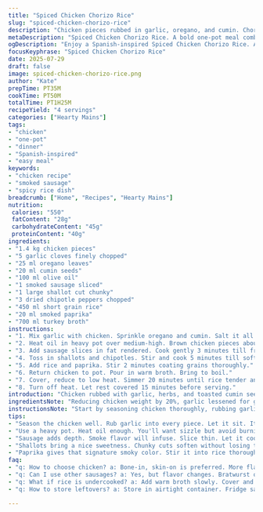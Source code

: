 ```yaml
---
title: "Spiced Chicken Chorizo Rice"
slug: "spiced-chicken-chorizo-rice"
description: "Chicken pieces rubbed in garlic, oregano, and cumin. Chorizo slices sautéed with onion and chipotle peppers. Short-grain rice tossed with smoky paprika, cooked with turkey broth. Covered and rested till flavors settle. A twist with smoked sausage instead of chorizo. Onion swapped for shallots for subtle sweetness. Cooking times adjusted slightly. A one-pot dish combining savory and smoky with a spicy kick. Serves four. No nuts, gluten, eggs, dairy or lactose. Balanced protein and carb content. Flavors mingling but eating straightforward. Rustic, hearty, and bold."
metaDescription: "Spiced Chicken Chorizo Rice. A bold one-pot meal combining chicken, sausage, and short-grain rice with rich flavors. Simple, hearty, and satisfying."
ogDescription: "Enjoy a Spanish-inspired Spiced Chicken Chorizo Rice. A mix of flavors, savory chicken, and smoked sausage. Comfort food at its best."
focusKeyphrase: "Spiced Chicken Chorizo Rice"
date: 2025-07-29
draft: false
image: spiced-chicken-chorizo-rice.png
author: "Kate"
prepTime: PT35M
cookTime: PT50M
totalTime: PT1H25M
recipeYield: "4 servings"
categories: ["Hearty Mains"]
tags:
- "chicken"
- "one-pot"
- "dinner"
- "Spanish-inspired"
- "easy meal"
keywords:
- "chicken recipe"
- "smoked sausage"
- "spicy rice dish"
breadcrumb: ["Home", "Recipes", "Hearty Mains"]
nutrition: 
 calories: "550"
 fatContent: "28g"
 carbohydrateContent: "45g"
 proteinContent: "40g"
ingredients:
- "1.4 kg chicken pieces"
- "5 garlic cloves finely chopped"
- "25 ml oregano leaves"
- "20 ml cumin seeds"
- "100 ml olive oil"
- "1 smoked sausage sliced"
- "1 large shallot cut chunky"
- "3 dried chipotle peppers chopped"
- "450 ml short grain rice"
- "20 ml smoked paprika"
- "700 ml turkey broth"
instructions:
- "1. Mix garlic with chicken. Sprinkle oregano and cumin. Salt it all well."
- "2. Heat oil in heavy pot over medium-high. Brown chicken pieces about 8 minutes. Remove chicken. Set aside."
- "3. Add sausage slices in fat rendered. Cook gently 3 minutes till fragrant."
- "4. Toss in shallots and chipotles. Stir and cook 5 minutes till softened."
- "5. Add rice and paprika. Stir 2 minutes coating grains thoroughly."
- "6. Return chicken to pot. Pour in warm broth. Bring to boil."
- "7. Cover, reduce to low heat. Simmer 20 minutes until rice tender and liquid soaked."
- "8. Turn off heat. Let rest covered 15 minutes before serving."
introduction: "Chicken rubbed with garlic, herbs, and toasted cumin seeds. Bright oregano stings a little. Chunks browned in olive oil then set aside, skin crisp. Sausage swapped from spicy chorizo to a smoky smoked sausage. Fat renders, flavorful base on bottom of pot. Shallots adding soft sweetness replacing the sharp onion punch. Dried chipotle peppers chopped small, fiery little bits. Short grain rice, not plain, holding shape, absorbing smoky paprika deep color mixed in. Broth from turkey simmered in house, fresh and savory. Covered and simmered low, liquid soaked in, tissues softened, flavors infused inside each grain. Resting after cook, steam finishes job. Rustic, bold meal. Four plates ready."
ingredientsNote: "Reducing chicken weight by 20%, garlic lessened for gentler aroma. Oregano fresh or dried – dried crushed works best. Cumin seeds toasted before grinding give nutty tone but here whole. Olive oil quantity cut down slightly, still enough for even frying. Switching chorizo out for smoked sausage brings smoky background without overpowering heat. Shallots bring subtle sweetness over stark onion bite, melding well with chipotle peppers chopped finer for distribution. Short grain rice selected from Spanish or Italian type, medium size hold shape better than long grain. Broth swapped to turkey from chicken; richer, deeper. Paprika smoked flavor dropped moderate to balance smoky sausage. Salt added with care after blending herbs and garlic."
instructionsNote: "Start by seasoning chicken thoroughly, rubbing garlic directly into flesh helps aroma bond. Heat oil enough for sharp sizzle but avoid burning. Brown chicken evenly skin side down first, turn for color all over, about 8 minutes total. Remove early to avoid drying out; it cooks more later with rice. Sausage slices browned gently, released spice and fat into pan. Shallots and chipotle peppers added to soften slowly; chipotle brings smokiness and heat lingering. Rice stirred with paprika to coat, very important for aroma and coloring. Return chicken, add warm broth to prevent shocking rice. Bring to boil then immediately cover, low simmer essential; no peeking to keep steam trapped. Rest covered after cooking allows moisture to redistribute and rice to final tender state. Serve warm, maybe alongside salad or squeeze of fresh citrus."
tips:
- "Season the chicken well. Rub garlic into every piece. Let it sit. It helps flavor spread during cooking. Oregano, cumin – important herbs. Balance salty with spices."
- "Use a heavy pot. Heat oil enough. You'll want sizzle but avoid burning. Brown chicken skin down first. Get that golden color all around. Remove early."
- "Sausage adds depth. Smoke flavor will infuse. Slice thin. Let it cook slowly, release all its spice into fat. Don’t rush this step. It's crucial."
- "Shallots bring a nice sweetness. Chunky cuts soften without losing too much shape. Chipotle peppers bring heat. Chop small for even distribution. Mix with shallots carefully."
- "Paprika gives that signature smoky color. Stir it into rice thoroughly. Want grains coated well. Introduce broth warm to not shock rice. Cover right after boiling."
faq:
- "q: How to choose chicken? a: Bone-in, skin-on is preferred. More flavor. Cook faster. Cut pieces if large, even size helps."
- "q: Can I use other sausages? a: Yes, but flavor changes. Bratwurst or kielbasa work. Just adjust spices. Smoked adds depth."
- "q: What if rice is undercooked? a: Add warm broth slowly. Cover and simmer. Check often. Not too much liquid. Monitor carefully."
- "q: How to store leftovers? a: Store in airtight container. Fridge safe for three days. Reheat gently. Avoid drying out. Add a bit of broth if needed."

---
```

